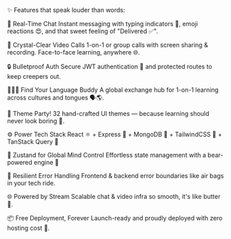 ✨ Features that speak louder than words:

💬 Real-Time Chat
Instant messaging with typing indicators 💬, emoji reactions 😍, and that sweet feeling of "Delivered ✅".

🎥 Crystal-Clear Video Calls
1-on-1 or group calls with screen sharing & recording. Face-to-face learning, anywhere 🌐.

🔒 Bulletproof Auth
Secure JWT authentication 🔐 and protected routes to keep creepers out.

🧑‍🤝‍🧑 Find Your Language Buddy
A global exchange hub for 1-on-1 learning across cultures and tongues 🗣️🌎.

🎨 Theme Party!
32 hand-crafted UI themes — because learning should never look boring 🎉.

⚙️ Power Tech Stack
React ⚛️ + Express 🚂 + MongoDB 🍃 + TailwindCSS 💨 + TanStack Query 🧩

🧠 Zustand for Global Mind Control
Effortless state management with a bear-powered engine 🐻

🚨 Resilient Error Handling
Frontend & backend error boundaries like air bags in your tech ride.

🌐 Powered by Stream
Scalable chat & video infra so smooth, it's like butter 🧈.

📦 Free Deployment, Forever
Launch-ready and proudly deployed with zero hosting cost 💸.
